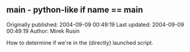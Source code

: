 ## main - python-like if __name__ == __main__

Originally published: 2004-09-09 00:49:19
Last updated: 2004-09-09 00:49:19
Author: Mirek Rusin

How to determine if we're in the (directly) launched script.